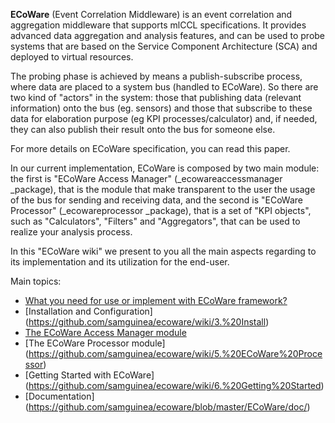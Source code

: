 **ECoWare** (Event Correlation Middleware) is an event correlation and aggregation middleware that supports mlCCL specifications. It provides advanced data aggregation and analysis features,
and can be used to probe systems that are based on the Service Component Architecture (SCA) and deployed to virtual resources.

The probing phase is achieved by means a publish-subscribe process, where data are placed to a system bus (handled to ECoWare). So there are two kind of "actors"  in the system: those that publishing data (relevant information) onto the bus (eg. sensors) and those that subscribe to these data for elaboration purpose (eg  KPI processes/calculator) and, if needed, they can also publish their result onto the bus for someone else.

For more details on ECoWare specification, you can read this paper.

In our current implementation, ECoWare is composed by two main module: the first is "ECoWare Access Manager" (_ecowareaccessmanager _package), that is the module that make transparent to the user the usage of the bus for sending and receiving data, and the second is "ECoWare Processor" (_ecowareprocessor _package), that is a set of "KPI objects", such as "Calculators", "Filters" and "Aggregators", that can be used to realize your analysis process.

In this "ECoWare wiki" we present to you all the main aspects regarding to its implementation and its utilization for the end-user.

Main topics:
* [What you need for use or implement with ECoWare framework?](https://github.com/samguinea/ecoware/wiki/2.%20What%20you%20need%3f)
* [Installation and Configuration] (https://github.com/samguinea/ecoware/wiki/3.%20Install)
* [The ECoWare Access Manager module](https://github.com/samguinea/ecoware/wiki/4.%20ECoWare%20Access%20Manager)
* [The ECoWare Processor module] (https://github.com/samguinea/ecoware/wiki/5.%20ECoWare%20Processor)
* [Getting Started with ECoWare] (https://github.com/samguinea/ecoware/wiki/6.%20Getting%20Started)
* [Documentation] (https://github.com/samguinea/ecoware/blob/master/ECoWare/doc/)
